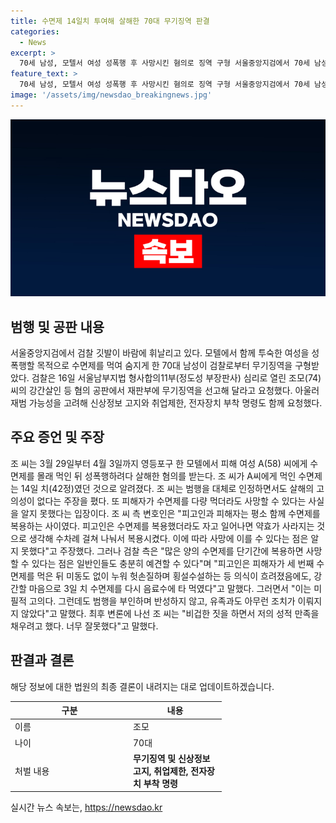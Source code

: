 ```yaml
---
title: 수면제 14일치 투여해 살해한 70대 무기징역 판결
categories:
  - News
excerpt: >
  70세 남성, 모텔서 여성 성폭행 후 사망시킨 혐의로 징역 구형 서울중앙지검에서 70세 남성이 모텔에서 여성을 성폭행하고 살해한 혐의로 징역을 선고받았다. 검찰은 재범 가능성을 고려해 신상정보 고지와 취업제한, 전자장치 부착 명령도 요청했다. 피고인은 살해 고의성을 부인하고, 수면제를 복용한 피해자를 고의적으로 살해한 것으로 지목됐다. 그러나 피고인은 최후 변론에서 비겁한 짓을 하면서 저의 성적 만족을 채우려고 했다. 너무 잘못했다고 반성했다.
feature_text: >
  70세 남성, 모텔서 여성 성폭행 후 사망시킨 혐의로 징역 구형 서울중앙지검에서 70세 남성이 모텔에서 여성을 성폭행하고 살해한 혐의로 징역을 선고받았다. 검찰은 재범 가능성을 고려해 신상정보 고지와 취업제한, 전자장치 부착 명령도 요청했다. 피고인은 살해 고의성을 부인하고, 수면제를 복용한 피해자를 고의적으로 살해한 것으로 지목됐다. 그러나 피고인은 최후 변론에서 비겁한 짓을 하면서 저의 성적 만족을 채우려고 했다. 너무 잘못했다고 반성했다.
image: '/assets/img/newsdao_breakingnews.jpg'
---
```


<p><img src="/assets/img/newsdao_breakingnews.jpg" alt="firstkoreanews 속보" /></p>

<h2 data-ke-size="size26">범행 및 공판 내용</h2>

<p data-ke-size="size16">서울중앙지검에서 검찰 깃발이 바람에 휘날리고 있다.  모텔에서 함께 투숙한 여성을 성폭행할 목적으로 수면제를 먹여 숨지게 한 70대 남성이 검찰로부터 무기징역을 구형받았다. 검찰은 16일 서울남부지법 형사합의11부(정도성 부장판사) 심리로 열린 조모(74) 씨의 강간살인 등 혐의 공판에서 재판부에 무기징역을 선고해 달라고 요청했다. 아울러 재범 가능성을 고려해 신상정보 고지와 취업제한, 전자장치 부착 명령도 함께 요청했다.</p>

<h2 data-ke-size="size26">주요 증언 및 주장</h2>

<p data-ke-size="size16">조 씨는 3월 29일부터 4월 3일까지 영등포구 한 모텔에서 피해 여성 A(58) 씨에게 수면제를 몰래 먹인 뒤 성폭행하려다 살해한 혐의를 받는다. 조 씨가 A씨에게 먹인 수면제는 14일 치(42정)였던 것으로 알려졌다. 조 씨는 범행을 대체로 인정하면서도 살해의 고의성이 없다는 주장을 폈다. 또 피해자가 수면제를 다량 먹더라도 사망할 수 있다는 사실을 알지 못했다는 입장이다. 조 씨 측 변호인은 "피고인과 피해자는 평소 함께 수면제를 복용하는 사이였다. 피고인은 수면제를 복용했더라도 자고 일어나면 약효가 사라지는 것으로 생각해 수차례 걸쳐 나눠서 복용시켰다. 이에 따라 사망에 이를 수 있다는 점은 알지 못했다"고 주장했다. 그러나 검찰 측은 "많은 양의 수면제를 단기간에 복용하면 사망할 수 있다는 점은 일반인들도 충분히 예견할 수 있다"며 "피고인은 피해자가 세 번째 수면제를 먹은 뒤 미동도 없이 누워 헛손질하며 횡설수설하는 등 의식이 흐려졌음에도, 강간할 마음으로 3일 치 수면제를 다시 음료수에 타 먹였다"고 말했다. 그러면서 "이는 미필적 고의다. 그런데도 범행을 부인하며 반성하지 않고, 유족과도 아무런 조치가 이뤄지지 않았다"고 말했다. 최후 변론에 나선 조 씨는 "비겁한 짓을 하면서 저의 성적 만족을 채우려고 했다. 너무 잘못했다"고 말했다.</p>

<h2 data-ke-size="size26">판결과 결론</h2>

<p data-ke-size="size16">해당 정보에 대한 법원의 최종 결론이 내려지는 대로 업데이트하겠습니다.</p>

<table>
    <thead>
        <tr>
            <th style="width: 175px;">구분</th>
            <th style="width: 135px;">내용</th>
        </tr>
    </thead>
    <tbody>
        <tr>
            <td style="width: 175px;">이름</td>
            <td style="width: 135px;">조모</td>
        </tr>
        <tr>
            <td style="width: 175px;">나이</td>
            <td style="width: 135px;">70대</td>
        </tr>
        <tr>
            <td style="width: 175px;">처벌 내용</td>
            <td style="width: 135px;"><b>무기징역 및 신상정보 고지, 취업제한, 전자장치 부착 명령</b></td>
        </tr>
    </tbody>
</table>

<p data-ke-size="size16"></p>
실시간 뉴스 속보는, <a href="https://newsdao.kr" rel="dofollow">https://newsdao.kr</a>



